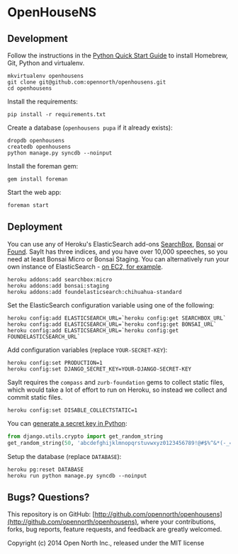 # OpenHouseNS

## Development

Follow the instructions in the [Python Quick Start Guide](https://github.com/opennorth/opennorth.ca/wiki/Python-Quick-Start%3A-OS-X) to install Homebrew, Git, Python and virtualenv.

    mkvirtualenv openhousens
    git clone git@github.com:opennorth/openhousens.git
    cd openhousens

Install the requirements:

    pip install -r requirements.txt

Create a database (`openhousens pupa` if it already exists):

    dropdb openhousens
    createdb openhousens
    python manage.py syncdb --noinput

Install the foreman gem:

    gem install foreman

Start the web app:

    foreman start

## Deployment

You can use any of Heroku's ElasticSearch add-ons [SearchBox](https://addons.heroku.com/searchbox), [Bonsai](https://addons.heroku.com/bonsai) or [Found](https://addons.heroku.com/foundelasticsearch). SayIt has three indices, and you have over 10,000 speeches, so you need at least Bonsai Micro or Bonsai Staging. You can alternatively run your own instance of ElasticSearch - [on EC2, for example](http://www.elasticsearch.org/tutorials/elasticsearch-on-ec2/).

    heroku addons:add searchbox:micro
    heroku addons:add bonsai:staging
    heroku addons:add foundelasticsearch:chihuahua-standard

Set the ElasticSearch configuration variable using one of the following:

    heroku config:add ELASTICSEARCH_URL=`heroku config:get SEARCHBOX_URL`
    heroku config:add ELASTICSEARCH_URL=`heroku config:get BONSAI_URL`
    heroku config:add ELASTICSEARCH_URL=`heroku config:get FOUNDELASTICSEARCH_URL`

Add configuration variables (replace `YOUR-SECRET-KEY`):

    heroku config:set PRODUCTION=1
    heroku config:set DJANGO_SECRET_KEY=YOUR-DJANGO-SECRET-KEY

SayIt requires the `compass` and `zurb-foundation` gems to collect static files, which would take a lot of effort to run on Heroku, so instead we collect and commit static files.

    heroku config:set DISABLE_COLLECTSTATIC=1

You can [generate a secret key in Python](https://github.com/django/django/blob/master/django/core/management/commands/startproject.py):

```python
from django.utils.crypto import get_random_string
get_random_string(50, 'abcdefghijklmnopqrstuvwxyz0123456789!@#$%^&*(-_=+)')
```

Setup the database (replace `DATABASE`):

    heroku pg:reset DATABASE
    heroku run python manage.py syncdb --noinput

## Bugs? Questions?

This repository is on GitHub: [http://github.com/opennorth/openhousens](http://github.com/opennorth/openhousens), where your contributions, forks, bug reports, feature requests, and feedback are greatly welcomed.

Copyright (c) 2014 Open North Inc., released under the MIT license
